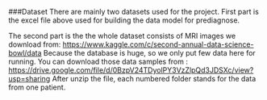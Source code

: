 ###Dataset
 There are mainly two datasets used for the project.
 First part is the excel file above used for building the data model for prediagnose. 

  The second part is the the whole dataset consists of MRI images we download from: https://www.kaggle.com/c/second-annual-data-science-bowl/data
  Because the database is huge, so we only put few data here for running. 
  You can download those data samples from : https://drive.google.com/file/d/0BzpV24TDyolPY3VzZlpQd3JDSXc/view?usp=sharing
  After unzip the file, each numbered folder stands for the data from one patient. 
